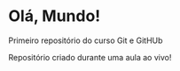 # Olá, Mundo!
 Primeiro repositório do curso Git e GitHUb

Repositório criado durante uma aula ao vivo!